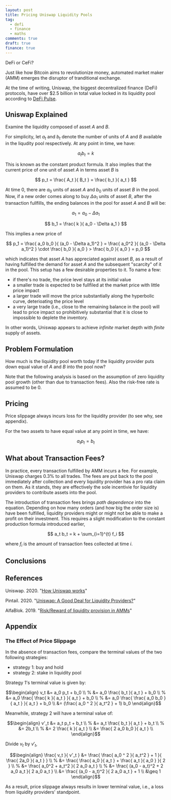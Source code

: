 ```yaml
---
layout: post
title: Pricing Uniswap Liquidity Pools
tag:
  - defi
  - finance
  - maths
comments: true
draft: true
finance: true
---
```

DeFi or CeFi?

Just like how Bitcoin aims to revolutionize money, automated market maker (AMM) emerges the disruptor of tranditional exchange. 

At the time of writing, Uniswap, the biggest decentralized finance (DeFi) protocols, have over $2.5 billion in total value locked in its liquidity pool according to [DeFi Pulse](https://defipulse.com/).

## Uniswap Explained

Examine the liquidity composed of asset $A$ and $B$.

For simplicity, let $a_t$ and $b_t$ denote the number of units of $A$ and $B$ available in the liqudity pool respectively. At any point in time, we have:

$$ a_t b_t = k $$

This is known as the constant product formula. It also implies that the current price of one unit of asset $A$ in terms asset $B$ is

$$ p_t = \frac{ A_t }{ B_t } = \frac{ b_t }{ a_t } $$

At time $0$, there are $a_0$ units of asset $A$ and $b_0$ units of asset $B$ in the pool. Now, if a new order comes along to buy $\Delta a_1$ units of asset $B$, after the transaction fullfills, the ending balances in the pool for asset $A$ and $B$ will be:

$$ a_1 = a_0 - \Delta a_1 $$

$$ b_1 = \frac{ k }{ a_0 - \Delta a_1 } $$

This implies a new price of 

$$ p_1 = \frac{ a_0 b_0 }{ (a_0 - \Delta a_1)^2 } = \frac{ a_0^2 }{ (a_0 - \Delta a_1)^2 } \cdot \frac{ b_0 }{ a_0 } > \frac{ b_0 }{ a_0 } = p_0 $$

which indicates that asset $A$ has appreciated against asset $B$, as a result of having fulfilled the demand for asset $A$ and the subsequent "scarcity" of it in the pool. This setup has a few desirable properties to it. To name a few:
* if there's no trade, the price level stays at its initial value
* a smaller trade is expected to be fullfiled at the market price with little price impact
* a larger trade will move the price substantially along the hyperbolic curve, deterioating the price level
* a very large trade (i.e., close to the remaining balance in the pool) will lead to price impact so prohibitively substantial that it is close to impossible to deplete the inventory.

In other words, Uniswap appears to achieve _infinite_ market depth with _finite_ supply of assets.

## Problem Formulation
How much is the liquidity pool worth today if the liquidity provider puts down equal value of $A$ and $B$ into the pool now?

Note that the following analysis is based on the assumption of zero liquidity pool growth (other than due to transaction fees). Also the risk-free rate is assumed to be 0.

## Pricing
Price slippage always incurs loss for the liquidity provider (to see why, see appendix).

For the two assets to have equal value at any point in time, we have:

$$ a_t p_t = b_t $$

## What about Transaction Fees?
In practice, every transaction fulfilled by AMM incurs a fee. For example, Uniswap charges 0.3% to all trades. The fees are put back to the pool immediately after collection and every liquidity provider has a pro rata claim on them. As it stands, they are effectively the sole incentivie for liquidity providers to contribute assets into the pool.

The introduction of transaction fees brings _path dependence_ into the equation. Depending on how many orders (and how big the order size is) have been fulfilled, liquidity providers might or might not be able to make a profit on their investment. This requires a slight modification to the constant production formula introduced earlier,

$$ a_t b_t = k + \sum_{i=1}^{t} f_i $$

where $f_i$ is the amount of transaction fees collected at time $i$.

## Conclusions


## References
Uniswap. 2020. "[How Uniswap works](https://uniswap.org/docs/v2/protocol-overview/how-uniswap-works/)"

Pintail. 2020. "[Uniswap: A Good Deal for Liquidity Providers?](https://medium.com/@pintail/uniswap-a-good-deal-for-liquidity-providers-104c0b6816f2)"

AlfaBlok. 2019. "[Risk/Reward of liquidity provision in AMMs](https://alfablok.substack.com/p/coming-soon)"

## Appendix
### The Effect of Price Slippage

In the absence of transaction fees, compare the terminal values of the two following strategies:
* strategy 1: buy and hold
* strategy 2: stake in liquidity pool

Strategy 1's terminal value is given by:

$$\begin{align}
v_t &= a_0 p_t + b_0 \\
 % &= a_0 \frac{ b_t }{ a_t }  + b_0 \\
 % &= a_0 \frac{ \frac{ k }{ a_t } }{ a_t } + b_0 \\
 % &= a_0 \frac{ \frac{ a_0 b_0 }{ a_t } }{ a_t } + b_0 \\
 &= (\frac{ a_0 ^ 2 }{ a_t^2 } + 1) b_0
\end{align}$$

Meanwhile, strategy 2 will have a terminal value of:

$$\begin{align}
v'_t &= a_t p_t + b_t \\
 % &= a_t \frac{ b_t }{ a_t } + b_t \\
 % &= 2b_t \\
 % &= 2 \frac{ k }{ a_t } \\
 &= \frac{ 2 a_0 b_0 }{ a_t } \\
\end{align}$$

Divide $v_t$ by $v'_t$, 

$$\begin{align}
\frac{ v_t }{ v'_t } &= \frac{ \frac{ a_0 ^ 2 }{ a_t^2 } + 1 }{ \frac{ 2a_0 }{ a_t } } \\
 % &= \frac{ \frac{ a_0 }{ a_t } + \frac{ a_t }{ a_0 } }{ 2 } \\
 % &= \frac{ a_0^2 + a_t^2 }{ 2 a_0 a_t } \\
 % &= \frac{ (a_0 - a_t)^2 + 2 a_0 a_t }{ 2 a_0 a_t } \\
 &= \frac{ (a_0 - a_t)^2 }{ 2 a_0 a_t } + 1 \\
 &\geq 1
\end{align}$$

As a result, price slippage always results in lower terminal value, i.e., a loss from liquidity providers' standpoint.
